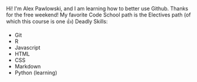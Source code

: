 Hi! I'm Alex Pawlowski, and I am learning how to better use Github. Thanks for the free weekend!
My favorite Code School path is the Electives path (of which this course is one :+1:)
Deadly Skills:
* Git
* R
* Javascript
* HTML
* CSS
* Markdown
* Python (learning)
